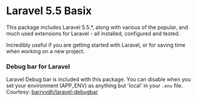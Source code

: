 # Laravel 5.5 Basix

This package includes Laravel 5.5.*, along with various of the popular, and much used extensions for Laravel - all installed, configured and tested. 

Incredibly useful if you are getting started with Laravel, or for saving time when working on a new project.


### Debug bar for Laravel
Laravel Debug bar is included with this package. You can disable when you set your environment (APP_ENV) as anything but 'local' in your `.env` file. Courtesy: [barryvdh/laravel-debugbar](https://github.com/barryvdh/laravel-debugbar)
